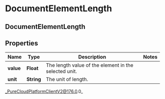 # DocumentElementLength

## DocumentElementLength

## Properties

|Name | Type | Description | Notes|
|------------ | ------------- | ------------- | -------------|
| **value** | **Float** | The length value of the element in the selected unit. | |
| **unit** | **String** | The unit of length. | |



_PureCloudPlatformClientV2@176.0.0_
